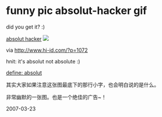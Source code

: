 # funny pic absolut-hacker gif

did you get it? :)


[absolut hacker](http://digg.com/security/Absolut_Hacker_pic)
![](http://www.pixy.cz/pixylophone/obrazky/absolut-hacker.gif)

via http://www.hi-id.com/?p=1072

hnit: it's absolut not absolute :)

[define: absolut](http://www.google.com/search?q=define%3A+absolut)

其实大家如果注意这张图最底下的那行小字，也会明白说的是什么。

非常幽默的一张图。也是一个绝佳的广告~！

2007-03-23